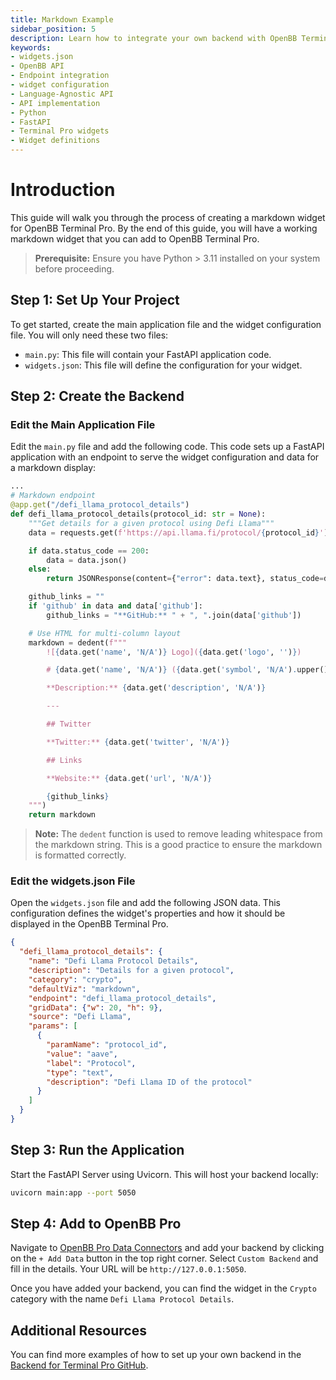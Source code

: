 ```yaml
---
title: Markdown Example
sidebar_position: 5
description: Learn how to integrate your own backend with OpenBB Terminal Pro using the cookie-cutter or language-agnostic API approaches, with illustrative guides and principles for handling widget.json files, APIs, interfaces, Python, FastAPI, and more.
keywords:
- widgets.json
- OpenBB API
- Endpoint integration
- widget configuration
- Language-Agnostic API
- API implementation
- Python
- FastAPI
- Terminal Pro widgets
- Widget definitions
---
```


# Introduction

This guide will walk you through the process of creating a markdown widget for OpenBB Terminal Pro. By the end of this guide, you will have a working markdown widget that you can add to OpenBB Terminal Pro.

> **Prerequisite:** Ensure you have Python > 3.11 installed on your system before proceeding.

## Step 1: Set Up Your Project

To get started, create the main application file and the widget configuration file. You will only need these two files:

- `main.py`: This file will contain your FastAPI application code.
- `widgets.json`: This file will define the configuration for your widget.

## Step 2: Create the Backend

### Edit the Main Application File

Edit the `main.py` file and add the following code. This code sets up a FastAPI application with an endpoint to serve the widget configuration and data for a markdown display:

```python
...
# Markdown endpoint
@app.get("/defi_llama_protocol_details")
def defi_llama_protocol_details(protocol_id: str = None):
    """Get details for a given protocol using Defi Llama"""
    data = requests.get(f'https://api.llama.fi/protocol/{protocol_id}')

    if data.status_code == 200:
        data = data.json()
    else:
        return JSONResponse(content={"error": data.text}, status_code=data.status_code)

    github_links = ""
    if 'github' in data and data['github']:
        github_links = "**GitHub:** " + ", ".join(data['github'])

    # Use HTML for multi-column layout
    markdown = dedent(f"""
        ![{data.get('name', 'N/A')} Logo]({data.get('logo', '')}) 

        # {data.get('name', 'N/A')} ({data.get('symbol', 'N/A').upper()})

        **Description:** {data.get('description', 'N/A')}

        ---

        ## Twitter

        **Twitter:** {data.get('twitter', 'N/A')}

        ## Links

        **Website:** {data.get('url', 'N/A')}

        {github_links}
    """)
    return markdown
```

> **Note:** The `dedent` function is used to remove leading whitespace from the markdown string. This is a good practice to ensure the markdown is formatted correctly.

### Edit the widgets.json File

Open the `widgets.json` file and add the following JSON data. This configuration defines the widget's properties and how it should be displayed in the OpenBB Terminal Pro.

```json
{
  "defi_llama_protocol_details": {
    "name": "Defi Llama Protocol Details",
    "description": "Details for a given protocol",
    "category": "crypto",
    "defaultViz": "markdown",
    "endpoint": "defi_llama_protocol_details",
    "gridData": {"w": 20, "h": 9},
    "source": "Defi Llama",
    "params": [
      {
        "paramName": "protocol_id",
        "value": "aave",
        "label": "Protocol",
        "type": "text",
        "description": "Defi Llama ID of the protocol"
      }
    ]
  }
}
```

## Step 3: Run the Application

Start the FastAPI Server using Uvicorn. This will host your backend locally:

```bash
uvicorn main:app --port 5050
```

## Step 4: Add to OpenBB Pro

Navigate to [OpenBB Pro Data Connectors](https://pro.openbb.co/app/data-connectors) and add your backend by clicking on the `+ Add Data` button in the top right corner. Select `Custom Backend` and fill in the details. Your URL will be `http://127.0.0.1:5050`.

Once you have added your backend, you can find the widget in the `Crypto` category with the name `Defi Llama Protocol Details`.

## Additional Resources

You can find more examples of how to set up your own backend in the [Backend for Terminal Pro GitHub](https://github.com/OpenBB-finance/backend-for-terminal-pro).
